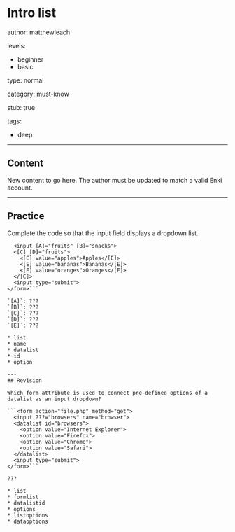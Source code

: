 # Intro list
author: matthewleach

levels:
  - beginner
  - basic

type: normal

category: must-know

stub: true

tags:
  - deep


---
## Content

New content to go here. The author must be updated to match a valid Enki account.

---
## Practice

Complete the code so that the input field displays a dropdown list. 

```<form action="file.php" method="get">
  <input [A]="fruits" [B]="snacks">
  <[C] [D]="fruits">
    <[E] value="apples">Apples</[E]>
    <[E] value="bananas">Bananas</[E]>
    <[E] value="oranges">Oranges</[E]>
  </[C]>
  <input type="submit">
</form>```

`[A]`: ???
`[B]`: ???
`[C]`: ???
`[D]`: ???
`[E]`: ???

* list
* name
* datalist
* id
* option

---
## Revision

Which form attribute is used to connect pre-defined options of a datalist as an input dropdown?

```<form action="file.php" method="get">
  <input ???="browsers" name="browser">
  <datalist id="browsers">
    <option value="Internet Explorer">
    <option value="Firefox">
    <option value="Chrome">
    <option value="Safari">
  </datalist>
  <input type="submit">
</form>```

???

* list
* formlist
* datalistid
* options
* listoptions
* dataoptions
